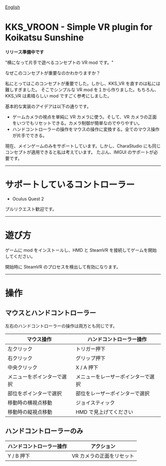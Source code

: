 [English](README.md)

# KKS_VROON - Simple VR plugin for Koikatsu Sunshine

**リリース準備中です**

"横になって片手で遊べるコンセプトの VR mod です。"

なぜこのコンセプトが重要なのかわかりますか？

私にとってはこのコンセプトが重要でした。しかし、KKS_VR を直すのは私には難しすぎました。
そこでシンプルな VR mod を１から作りました。もちろん、KKS_VR は素晴らしい mod ですごく参考にしました。

基本的な実装のアイデアは以下の通りです。

- ゲームカメラの視点を単純に VR カメラに使う。そして、VR カメラの正面をいつでもリセットできる。カメラ制御が簡単なのでやりやすい。
- ハンドコントローラーの操作をマウスの操作に変換する。全てのマウス操作が片手でできる。

現在、メインゲームのみをサポートしています。しかし、CharaStudio にも同じコンセプトが適用できると私は考えています。
たぶん、IMGUI のサポートが必要です。

----

# サポートしているコントローラー

- Oculus Quest 2

プルリクエスト歓迎です。

----

# 遊び方

ゲームに mod をインストールし、HMD と SteamVR を接続してゲームを開始してください。

開始時に SteamVR のプロセスを検出して有効になります。

----

# 操作
## マウスとハンドコントローラー
左右のハンドコントローラーの操作は両方とも同じです。

|マウス操作|ハンドコントローラー操作|
|----|----|
|左クリック|トリガー押下|
|右クリック|グリップ押下|
|中央クリック|X / A 押下|
|メニューをポインターで選択|メニューをレーザーポインターで選択|
|部位をポインターで選択|部位をレーザーポインターで選択|
|移動時の横視点移動|ジョイスティック|
|移動時の縦視点移動|HMD で見上げてください|

## ハンドコントローラーのみ
|ハンドコントローラー操作|アクション|
|----|----|
|Y / B 押下|VR カメラの正面をリセット|
